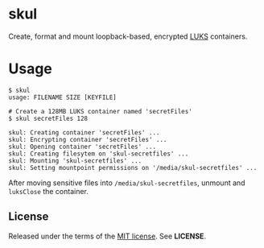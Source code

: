 skul
====
Create, format and mount loopback-based, encrypted
[LUKS](https://code.google.com/p/cryptsetup) containers.


Usage
=====
    $ skul
    usage: FILENAME SIZE [KEYFILE]

    # Create a 128MB LUKS container named 'secretFiles'
    $ skul secretFiles 128

    skul: Creating container 'secretFiles' ...
    skul: Encrypting container 'secretFiles' ...
    skul: Opening container 'secretFiles' ...
    skul: Creating filesytem on 'skul-secretfiles' ...
    skul: Mounting 'skul-secretfiles' ...
    skul: Setting mountpoint permissions on '/media/skul-secretfiles' ...

After moving sensitive files into `/media/skul-secretfiles`, unmount and
`luksClose` the container.


License
-------
Released under the terms of the
[MIT license](http://tldrlegal.com/license/mit-license). See **LICENSE**.
